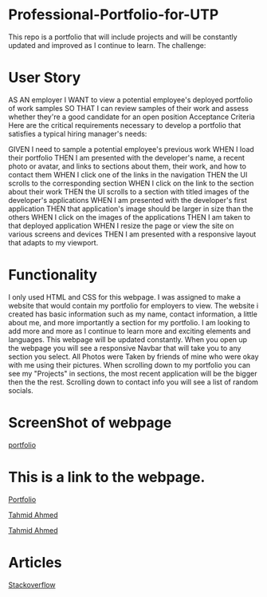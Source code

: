 # Professional-Portfolio-for-UTP
This repo is a portfolio that will include projects and will be constantly updated and improved as I continue to learn. 
The challenge:

# User Story
AS AN employer
I WANT to view a potential employee's deployed portfolio of work samples
SO THAT I can review samples of their work and assess whether they're a good candidate for an open position
Acceptance Criteria
Here are the critical requirements necessary to develop a portfolio that satisfies a typical hiring manager's needs:

GIVEN I need to sample a potential employee's previous work
WHEN I load their portfolio
THEN I am presented with the developer's name, a recent photo or avatar, and links to sections about them, their work, and how to contact them
WHEN I click one of the links in the navigation
THEN the UI scrolls to the corresponding section
WHEN I click on the link to the section about their work
THEN the UI scrolls to a section with titled images of the developer's applications
WHEN I am presented with the developer's first application
THEN that application's image should be larger in size than the others
WHEN I click on the images of the applications
THEN I am taken to that deployed application
WHEN I resize the page or view the site on various screens and devices
THEN I am presented with a responsive layout that adapts to my viewport. 

# Functionality
I only used HTML and CSS for this webpage.
I was assigned to make a website that would contain my portfolio for employers to view. 
The website i created has basic information such as my name, contact information, a little about me, and more importantly a section for my portfolio. I am looking to add more and more as I continue to learn more and exciting elements and languages. This webpage will be updated constantly. 
When you open up the webpage you will see a responsive Navbar that will take you to any section you select. All Photos were Taken by friends of mine who were okay with me using their pictures. 
When scrolling down to my portfolio you can see my "Projects" in sections, the most recent application will be the bigger then the the rest.
Scrolling down to contact info you will see a list of random socials. 
<!--I did not actually include my personal information. I wasnt sure if I was suppose to.-->


# ScreenShot of webpage
[portfolio](https://emartinez1320.github.io/Professional-Portfolio-for-UTP/)


# This is a link to the webpage. 
[Portfolio](file:///C:/Users/elise/Documents/AZBootcamp/projects/Professional-Portfolio-for-UTP/index.html)

[Tahmid Ahmed](https://www.youtube.com/watch?v=lgeoAUvoRJU&t=253s)

[Tahmid Ahmed](https://www.youtube.com/watch?v=fOSpqwM_ZtQ&t=885s)

# Articles
[Stackoverflow](https://stackoverflow.com/search?q=how+to+add+boxes+in+html)

